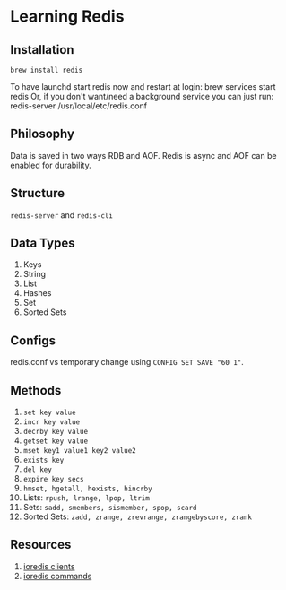 # Learning Redis

## Installation

``brew install redis``

To have launchd start redis now and restart at login:
  brew services start redis
Or, if you don't want/need a background service you can just run:
  redis-server /usr/local/etc/redis.conf

## Philosophy

Data is saved in two ways RDB and AOF. Redis is async and AOF can be enabled for durability.

## Structure

``redis-server`` and ``redis-cli``

## Data Types

1. Keys
1. String
1. List
1. Hashes
1. Set
1. Sorted Sets

## Configs

redis.conf vs temporary change using ``CONFIG SET SAVE "60 1"``.

## Methods

1. ``set key value``
1. ``incr key value``
1. ``decrby key value``
1. ``getset key value``
1. ``mset key1 value1 key2 value2``
1. ``exists key``
1. ``del key``
1. ``expire key secs``
1. ``hmset, hgetall, hexists, hincrby``
1. Lists: ``rpush, lrange, lpop, ltrim``
1. Sets: ``sadd, smembers, sismember, spop, scard``
1. Sorted Sets: ``zadd, zrange, zrevrange, zrangebyscore, zrank``

## Resources

1. [ioredis clients](https://redis.io/clients#nodejs)
1. [ioredis commands](https://redis.io/commands)
